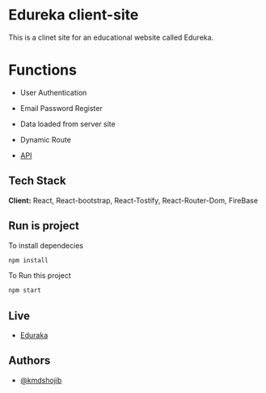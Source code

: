 
# Edureka client-site

This is a clinet site for an educational website called Edureka.

# Functions

- User Authentication

- Email Password Register

- Data loaded from server site

- Dynamic Route

- [API](https://eduraca-server.vercel.app/)




## Tech Stack


**Client:** React, React-bootstrap, React-Tostify, React-Router-Dom,
 FireBase

## Run is project

To install dependecies

```bash
npm install
```

To Run this project 

```bash
npm start
```
## Live

- [Eduraka](https://educify-as-10.web.app/)


## Authors

- [@kmdshojib](https://github.com/kmdshojib)

